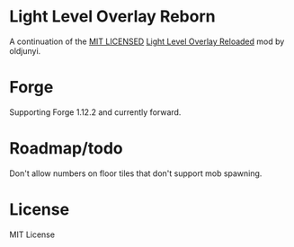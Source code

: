 # Light Level Overlay Reborn

A continuation of the [MIT LICENSED](https://minecraft.curseforge.com/projects/light-level-overlay-reloaded/license) [Light Level Overlay Reloaded](https://minecraft.curseforge.com/projects/light-level-overlay-reloaded) mod by oldjunyi.

# Forge

Supporting Forge 1.12.2 and currently forward.

# Roadmap/todo

Don't allow numbers on floor tiles that don't support mob spawning.

# License

MIT License